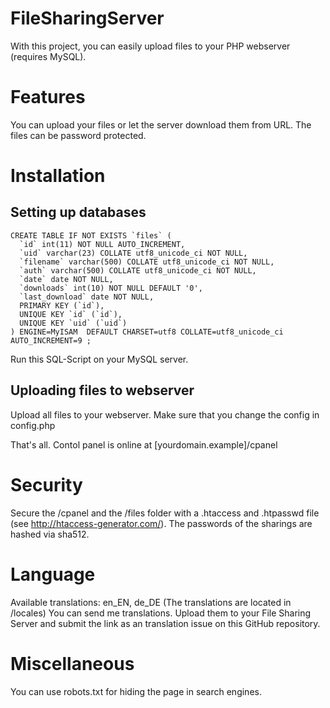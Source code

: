 # FileSharingServer

With this project, you can easily upload files to your PHP webserver (requires MySQL).

Features
=============

You can upload your files or let the server download them from URL.
The files can be password protected.



Installation
=============

Setting up databases
-------------

	
	CREATE TABLE IF NOT EXISTS `files` (
	  `id` int(11) NOT NULL AUTO_INCREMENT,
	  `uid` varchar(23) COLLATE utf8_unicode_ci NOT NULL,
	  `filename` varchar(500) COLLATE utf8_unicode_ci NOT NULL,
	  `auth` varchar(500) COLLATE utf8_unicode_ci NOT NULL,
	  `date` date NOT NULL,
	  `downloads` int(10) NOT NULL DEFAULT '0',
	  `last_download` date NOT NULL,
	  PRIMARY KEY (`id`),
	  UNIQUE KEY `id` (`id`),
	  UNIQUE KEY `uid` (`uid`)
	) ENGINE=MyISAM  DEFAULT CHARSET=utf8 COLLATE=utf8_unicode_ci AUTO_INCREMENT=9 ;

Run this SQL-Script on your MySQL server.

Uploading files to webserver
-------------

Upload all files to your webserver. Make sure that you change the config in config.php

That's all.
Contol panel is online at [yourdomain.example]/cpanel

Security
=============

Secure the /cpanel and the /files folder with a .htaccess and .htpasswd file (see http://htaccess-generator.com/).
The passwords of the sharings are hashed via sha512.

Language
=============

Available translations: en_EN, de_DE
(The translations are located in /locales)
You can send me translations. Upload them to your File Sharing Server and submit the link as an translation issue on this GitHub repository.

Miscellaneous
=============

You can use robots.txt for hiding the page in search engines.